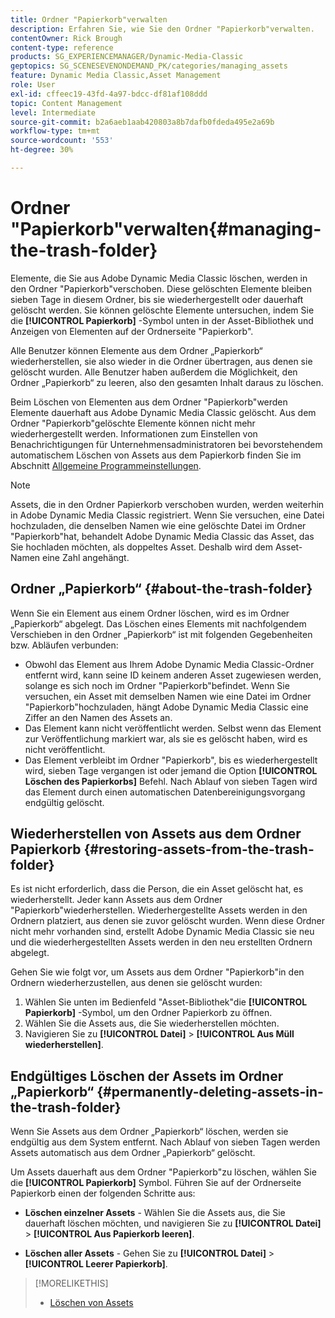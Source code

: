 ```yaml
---
title: Ordner "Papierkorb"verwalten
description: Erfahren Sie, wie Sie den Ordner "Papierkorb"verwalten.
contentOwner: Rick Brough
content-type: reference
products: SG_EXPERIENCEMANAGER/Dynamic-Media-Classic
geptopics: SG_SCENESEVENONDEMAND_PK/categories/managing_assets
feature: Dynamic Media Classic,Asset Management
role: User
exl-id: cffeec19-43fd-4a97-bdcc-df81af108ddd
topic: Content Management
level: Intermediate
source-git-commit: b2a6aeb1aab420803a8b7dafb0fdeda495e2a69b
workflow-type: tm+mt
source-wordcount: '553'
ht-degree: 30%

---
```


# Ordner &quot;Papierkorb&quot;verwalten{#managing-the-trash-folder}

Elemente, die Sie aus Adobe Dynamic Media Classic löschen, werden in den Ordner &quot;Papierkorb&quot;verschoben. Diese gelöschten Elemente bleiben sieben Tage in diesem Ordner, bis sie wiederhergestellt oder dauerhaft gelöscht werden. Sie können gelöschte Elemente untersuchen, indem Sie die **[!UICONTROL Papierkorb]** -Symbol unten in der Asset-Bibliothek und Anzeigen von Elementen auf der Ordnerseite &quot;Papierkorb&quot;.

Alle Benutzer können Elemente aus dem Ordner „Papierkorb“ wiederherstellen, sie also wieder in die Ordner übertragen, aus denen sie gelöscht wurden. Alle Benutzer haben außerdem die Möglichkeit, den Ordner „Papierkorb“ zu leeren, also den gesamten Inhalt daraus zu löschen.

Beim Löschen von Elementen aus dem Ordner &quot;Papierkorb&quot;werden Elemente dauerhaft aus Adobe Dynamic Media Classic gelöscht. Aus dem Ordner &quot;Papierkorb&quot;gelöschte Elemente können nicht mehr wiederhergestellt werden. Informationen zum Einstellen von Benachrichtigungen für Unternehmensadministratoren bei bevorstehendem automatischem Löschen von Assets aus dem Papierkorb finden Sie im Abschnitt [Allgemeine Programmeinstellungen](application-setup.md#general_settings).

>[!NOTE]
>
>Assets, die in den Ordner Papierkorb verschoben wurden, werden weiterhin in Adobe Dynamic Media Classic registriert. Wenn Sie versuchen, eine Datei hochzuladen, die denselben Namen wie eine gelöschte Datei im Ordner &quot;Papierkorb&quot;hat, behandelt Adobe Dynamic Media Classic das Asset, das Sie hochladen möchten, als doppeltes Asset. Deshalb wird dem Asset-Namen eine Zahl angehängt.

## Ordner „Papierkorb“ {#about-the-trash-folder}

Wenn Sie ein Element aus einem Ordner löschen, wird es im Ordner „Papierkorb“ abgelegt. Das Löschen eines Elements mit nachfolgendem Verschieben in den Ordner „Papierkorb“ ist mit folgenden Gegebenheiten bzw. Abläufen verbunden:

* Obwohl das Element aus Ihrem Adobe Dynamic Media Classic-Ordner entfernt wird, kann seine ID keinem anderen Asset zugewiesen werden, solange es sich noch im Ordner &quot;Papierkorb&quot;befindet. Wenn Sie versuchen, ein Asset mit demselben Namen wie eine Datei im Ordner &quot;Papierkorb&quot;hochzuladen, hängt Adobe Dynamic Media Classic eine Ziffer an den Namen des Assets an.
* Das Element kann nicht veröffentlicht werden. Selbst wenn das Element zur Veröffentlichung markiert war, als sie es gelöscht haben, wird es nicht veröffentlicht.
* Das Element verbleibt im Ordner &quot;Papierkorb&quot;, bis es wiederhergestellt wird, sieben Tage vergangen ist oder jemand die Option **[!UICONTROL Löschen des Papierkorbs]** Befehl. Nach Ablauf von sieben Tagen wird das Element durch einen automatischen Datenbereinigungsvorgang endgültig gelöscht.

## Wiederherstellen von Assets aus dem Ordner Papierkorb {#restoring-assets-from-the-trash-folder}

Es ist nicht erforderlich, dass die Person, die ein Asset gelöscht hat, es wiederherstellt. Jeder kann Assets aus dem Ordner &quot;Papierkorb&quot;wiederherstellen. Wiederhergestellte Assets werden in den Ordnern platziert, aus denen sie zuvor gelöscht wurden. Wenn diese Ordner nicht mehr vorhanden sind, erstellt Adobe Dynamic Media Classic sie neu und die wiederhergestellten Assets werden in den neu erstellten Ordnern abgelegt.

Gehen Sie wie folgt vor, um Assets aus dem Ordner &quot;Papierkorb&quot;in den Ordnern wiederherzustellen, aus denen sie gelöscht wurden:

1. Wählen Sie unten im Bedienfeld &quot;Asset-Bibliothek&quot;die **[!UICONTROL Papierkorb]** -Symbol, um den Ordner Papierkorb zu öffnen.
1. Wählen Sie die Assets aus, die Sie wiederherstellen möchten.
1. Navigieren Sie zu **[!UICONTROL Datei]** > **[!UICONTROL Aus Müll wiederherstellen]**.

## Endgültiges Löschen der Assets im Ordner „Papierkorb“ {#permanently-deleting-assets-in-the-trash-folder}

Wenn Sie Assets aus dem Ordner „Papierkorb“ löschen, werden sie endgültig aus dem System entfernt. Nach Ablauf von sieben Tagen werden Assets automatisch aus dem Ordner „Papierkorb“ gelöscht.

Um Assets dauerhaft aus dem Ordner &quot;Papierkorb&quot;zu löschen, wählen Sie die **[!UICONTROL Papierkorb]** Symbol. Führen Sie auf der Ordnerseite Papierkorb einen der folgenden Schritte aus:

* **Löschen einzelner Assets** - Wählen Sie die Assets aus, die Sie dauerhaft löschen möchten, und navigieren Sie zu **[!UICONTROL Datei]** > **[!UICONTROL Aus Papierkorb leeren]**.

* **Löschen aller Assets** - Gehen Sie zu **[!UICONTROL Datei]** > **[!UICONTROL Leerer Papierkorb]**.

>[!MORELIKETHIS]
>
>* [Löschen von Assets](moving-renaming-deleting-assets.md#delete_assets)
